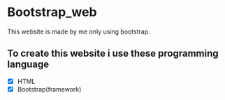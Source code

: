 # Bootstrap_web
This website is made by me only using bootstrap.

## To create this website i use these programming language

* [x] HTML
* [x] Bootstrap(framework)